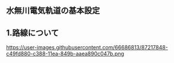 ## 水無川電気軌道の基本設定
## 1.路線について
https://user-images.githubusercontent.com/66686813/87217848-c49fd880-c388-11ea-849b-aaea890c047b.png
